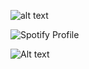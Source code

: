  

![alt text](https://files.catbox.moe/2l5fyy.png) 

![Spotify Profile](https://spotify-github-profile.kittinanx.com/api/view.svg?uid=31dxdlyokwmhx2bwgyk6muszswoahttps&cover_image=true&theme=novatorem&show_offline=true&background_color=121212&interchange=true&bar_color=ffffff&bar_color_cover=true)

![Alt text](https://media.tenor.com/PaYEcjSLOp8AAAAi/miku.gif)

 